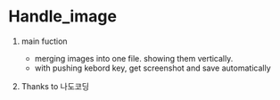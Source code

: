 # Handle_image

1. main fuction
   - merging images into one file. showing them vertically.
   - with pushing kebord key, get screenshot and save automatically
 
2. Thanks to 나도코딩
